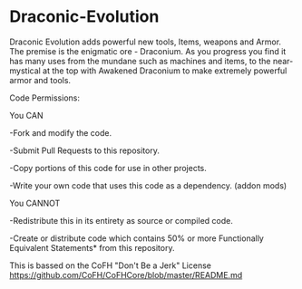 Draconic-Evolution
==================

Draconic Evolution adds powerful new tools, Items, weapons and Armor. The premise is the enigmatic ore - Draconium. As you progress you find it has many uses from the mundane such as machines and items, to the near-mystical at the top with Awakened Draconium to make extremely powerful armor and tools.

Code Permissions:

You CAN

-Fork and modify the code.

-Submit Pull Requests to this repository.

-Copy portions of this code for use in other projects.

-Write your own code that uses this code as a dependency. (addon mods)


You CANNOT

-Redistribute this in its entirety as source or compiled code.

-Create or distribute code which contains 50% or more Functionally Equivalent Statements* from this repository.


This is bassed on the CoFH "Don't Be a Jerk" License https://github.com/CoFH/CoFHCore/blob/master/README.md
